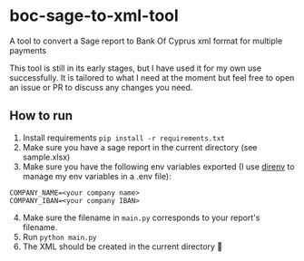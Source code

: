 # boc-sage-to-xml-tool
A tool to convert a Sage report to Bank Of Cyprus xml format for multiple payments

This tool is still in its early stages, but I have used it for my own use successfully. 
It is tailored to what I need at the moment but feel free to open an issue or PR to discuss any changes you need.


## How to run
1. Install requirements `pip install -r requirements.txt`
2. Make sure you have a sage report in the current directory (see sample.xlsx)
3. Make sure you have the following env variables exported (I use [direnv](https://direnv.net/) to manage my env variables in a .env file):
```
COMPANY_NAME=<your company name>
COMPANY_IBAN=<your company IBAN>
```
4. Make sure the filename in `main.py` corresponds to your report's filename.
5. Run `python main.py`
6. The XML should be created in the current directory 🎉


